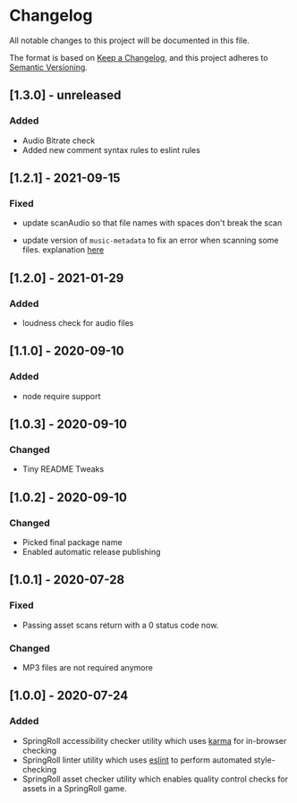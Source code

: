 # Changelog
All notable changes to this project will be documented in this file.

The format is based on [Keep a Changelog](https://keepachangelog.com/en/1.0.0/),
and this project adheres to [Semantic Versioning](https://semver.org/spec/v2.0.0.html).

## [1.3.0] - unreleased

### Added

- Audio Bitrate check
- Added new comment syntax rules to eslint rules

## [1.2.1] - 2021-09-15
### Fixed

- update scanAudio so that file names with spaces don't break the scan

- update version of `music-metadata` to fix an error when scanning some files. explanation [here](https://github.com/Borewit/music-metadata/issues/856)

## [1.2.0] - 2021-01-29
### Added
- loudness check for audio files

## [1.1.0] - 2020-09-10
### Added
- node require support

## [1.0.3] - 2020-09-10
### Changed
- Tiny README Tweaks

## [1.0.2] - 2020-09-10
### Changed
- Picked final package name
- Enabled automatic release publishing

## [1.0.1] - 2020-07-28
### Fixed
- Passing asset scans return with a 0 status code now.
### Changed
- MP3 files are not required anymore

## [1.0.0] - 2020-07-24
### Added
- SpringRoll accessibility checker utility which uses [karma](https://karma-runner.github.io/4.0/index.html)
  for in-browser checking
- SpringRoll linter utility which uses [eslint](https://eslint.org/) to perform automated style-checking
- SpringRoll asset checker utility which enables quality control checks for assets in a SpringRoll game.
